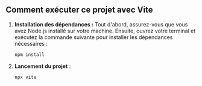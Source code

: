 ## Comment exécuter ce projet avec Vite

1. **Installation des dépendances :** Tout d'abord, assurez-vous que vous avez Node.js installé sur votre machine. Ensuite, ouvrez votre terminal et exécutez la commande suivante pour installer les dépendances nécessaires :

   ```sh
   npm install

2. **Lancement du projet** :

   ```sh
   npx vite
